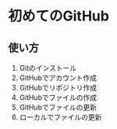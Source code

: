 # 初めてのGitHub
## 使い方
1. Gitのインストール
2. GitHubでアカウント作成
3. GitHubでリポジトリ作成
4. GitHubでファイルの作成
5. GitHubでファイルの更新
6. ローカルでファイルの更新
